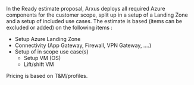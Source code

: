 In the Ready estimate proposal, Arxus deploys all required Azure components for the customer scope, split up in a setup of a Landing Zone and a setup of included use cases. 
The estimate is based (items can be excluded or added) on the following items :
-	Setup Azure Landing Zone
-	Connectivity (App Gateway, Firewall, VPN Gateway, ….)
-	Setup of in scope use case(s)
    -	Setup VM (OS)
    -	Lift/shift VM
    
Pricing is based on T&M/profiles.
